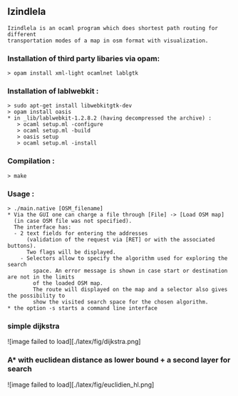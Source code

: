 
## Izindlela
	Izindlela is an ocaml program which does shortest path routing for different
	transportation modes of a map in osm format with visualization.

### Installation of third party libaries via opam:
	> opam install xml-light ocamlnet lablgtk

### Installation of lablwebkit :
	> sudo apt-get install libwebkitgtk-dev
	> opam install oasis
	* in _lib/lablwebkit-1.2.8.2 (having decompressed the archive) :
	   > ocaml setup.ml -configure
	   > ocaml setup.ml -build
	   > oasis setup
	   > ocaml setup.ml -install

### Compilation :
	> make

### Usage :
	> ./main.native [OSM_filename]
	* Via the GUI one can charge a file through [File] -> [Load OSM map]
	  (in case OSM file was not specified).
	  The interface has:
	  - 2 text fields for entering the addresses
		  (validation of the request via [RET] or with the associated buttons).
		  Two flags will be displayed.
		- Selectors allow to specify the algorithm used for exploring the search
			space. An error message is shown in case start or destination are not in the limits
			of the loaded OSM map.
			The route will displayed on the map and a selector also gives the possibility to
		 	show the visited search space for the chosen algorithm.
	* the option -s starts a command line interface

### simple dijkstra

![image failed to load][./latex/fig/dijkstra.png]

### A* with euclidean distance as lower bound + a second layer for search

![image failed to load][./latex/fig/euclidien_hl.png]
